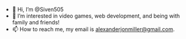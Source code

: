 - 👋 Hi, I’m @Siven505
- 👀 I’m interested in video games, web development, and being with family and friends!
- 📫 How to reach me, my email is alexanderjonmiller@gmail.com.

<!---
Siven505/Siven505 is a ✨ special ✨ repository because its `README.md` (this file) appears on your GitHub profile.
You can click the Preview link to take a look at your changes.
--->
